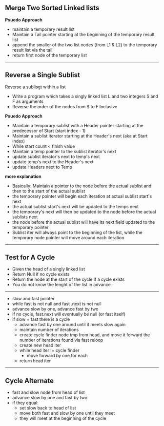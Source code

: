 ## Merge Two Sorted Linked lists ##

**Psuedo Approach**
*  maintain a temporary result list 
*  Maintain a Tail pointer starting at the beginning of the temporary result list
*  append the smaller of the two list nodes (from L1 & L2) to the temporary result list via the tail
*  return first node of the temporary list

---

## Reverse a Single Sublist ##

Reverse a sublisgt within a list
*   Write a program which takes a singly linked list L and two integers S and F as arguments
*   Reverse the order of the nodes from S to F Inclusive


**Psuedo Approach**

*   Maintain a temporary sublist with a Header pointer starting at the predecessor of Start (start index - 1)
*   Maintain a sublist iterator starting at the Header's next (aka at Start index)
*   While start count < finish value
*   Maintain a temp pointer to the sublist iterator's next 
*   update sublist iterator's next to temp's next
*   update temp's next to the Header's next
*   update Headers next to Temp

**more explanation**

*   Basically: Maintain a pointer to the node before the actual sublist and then to the start of the actual sublist
*   the temporary pointer will begin each iteration at actual sublist start's next
*   the actual sublist start's next will be updated to the temps next
*   the temporary's next will then be updated to the node before the actual sublists next
*   the node before the actual sublist will have its next field updated to the temporary pointer 
*   Sublist iter will always point to the beginning of the list, while the temporary node pointer will move around each iteration 

---

## Test for A Cycle ##

*  Given the head of a singly linked list
*  Return Null if no cycle exists
*  Return the node at the start of the cycle if a cycle exists
*  You do not know the lenght of the list in advance

---

*   slow and fast pointer
*   while fast is not null and fast .next is not null
*   advance slow by one, advance fast by two
*   if no cycle, fast.next will eventually be null (or fast itself)
*   if slow = fast there is a cycle
    -   advance fast by one around until it meets slow again
    -   maintain number of iterations
    -   create cycle finder node tmp from head, and move it forward the number of iterations found via fast reloop
    -   create new head iter 
    -   while head iter != cycle finder
        -   move forward by one for each
    -  return head iter

--- 

## Cycle Alternate ##

*   fast and slow node from head of list
*   advance slow by one and fast by two
*   if they equal:
    *   set slow back to head of list
    *   move both fast and slow by one until they meet
    *   they will meet at the beginning of the cycle






